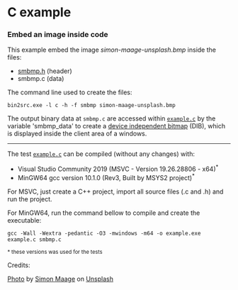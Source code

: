 # C example

### Embed an image inside code

This example embed the image *simon-maage-unsplash.bmp* inside the files:

- [smbmp.h][6] (header)
- smbmp.c (data)

The command line used to create the files:

    bin2src.exe -l c -h -f smbmp simon-maage-unsplash.bmp

The output binary data at `smbmp.c` are accessed within [`example.c`][5] by the variable 
'smbmp_data' to create a [device independent bitmap][4]  (DIB), which is displayed inside 
the client area of a windows.

---

The test [`example.c`][5] can be compiled (without any changes) with:

- Visual Studio Community 2019 (MSVC - Version 19.26.28806 - x64)<sup>*</sup> 
- MinGW64 gcc version 10.1.0 (Rev3, Built by MSYS2 project)<sup>*</sup> 


For MSVC, just create a C++ project, import all source files (.c and .h) and run the project.

For MinGW64, run the command bellow to compile and create the executable:

    gcc -Wall -Wextra -pedantic -O3 -mwindows -m64 -o example.exe example.c smbmp.c


<sub>* these versions was used for the tests</sub>

Credits:

[Photo][1] by [Simon Maage][2] on [Unsplash][3]

[1]: https://unsplash.com/photos/C9dhUVP-o6w
[2]: https://unsplash.com/@simonmaage?utm_source=unsplash&amp;utm_medium=referral&amp;utm_content=creditCopyText
[3]: https://unsplash.com/images/things/airplane?utm_source=unsplash&amp;utm_medium=referral&amp;utm_content=creditCopyText
[4]: https://docs.microsoft.com/en-us/windows/win32/gdi/device-independent-bitmaps
[5]: ./example.c
[6]: ./smbmp.h